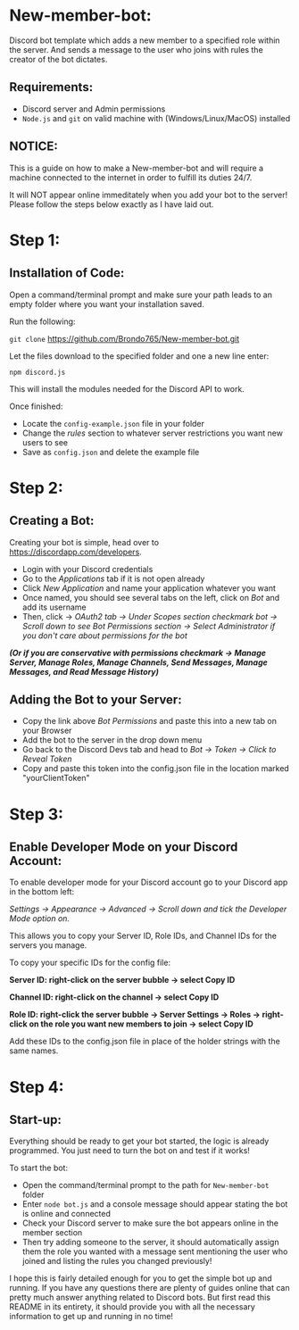 # New-member-bot:
Discord bot template which adds a new member to a specified role within the server. 
And sends a message to the user who joins with rules the creator of the bot dictates.

## Requirements:
- Discord server and Admin permissions
- `Node.js` and `git` on valid machine with (Windows/Linux/MacOS) installed

## NOTICE:
This is a guide on how to make a New-member-bot and will require a machine connected to the internet in order to fulfill its
duties 24/7.

It will NOT appear online immeditately when you add your bot to the server! Please follow the steps below exactly as I have laid out.

# Step 1:
## Installation of Code:
Open a command/terminal prompt and make sure your path leads to an empty folder where you want your installation saved.

Run the following:

`git clone` https://github.com/Brondo765/New-member-bot.git

Let the files download to the specified folder and one a new line enter:

`npm discord.js` 

This will install the modules needed for the Discord API to work.

Once finished:

- Locate the `config-example.json` file in your folder
- Change the *rules* section to whatever server restrictions you want new users to see
- Save as `config.json` and delete the example file

# Step 2:
## Creating a Bot:
Creating your bot is simple, head over to https://discordapp.com/developers.
- Login with your Discord credentials
- Go to the *Applications* tab if it is not open already
- Click *New Application* and name your application whatever you want
- Once named, you should see several tabs on the left, click on *Bot* and add its username
- Then, click -> *OAuth2 tab -> Under Scopes section checkmark bot -> Scroll down to see Bot Permissions section -> Select Administrator if you don't care about permissions for the bot*

***(Or if you are conservative with permissions checkmark -> Manage Server, Manage Roles, Manage Channels, Send Messages, Manage Messages, and Read Message History)***

## Adding the Bot to your Server:
- Copy the link above *Bot Permissions* and paste this into a new tab on your Browser
- Add the bot to the server in the drop down menu
- Go back to the Discord Devs tab and head to *Bot -> Token -> Click to Reveal Token*
- Copy and paste this token into the config.json file in the location marked "yourClientToken"

# Step 3:
## Enable Developer Mode on your Discord Account:
To enable developer mode for your Discord account go to your Discord app in the bottom left: 

*Settings -> Appearance -> Advanced -> Scroll down and tick the Developer Mode option on.*

This allows you to copy your Server ID, Role IDs, and Channel IDs for the servers you manage.

To copy your specific IDs for the config file:

**Server ID: right-click on the server bubble -> select Copy ID**

**Channel ID: right-click on the channel -> select Copy ID**

**Role ID: right-click the server bubble -> Server Settings -> Roles -> right-click on the role you want new members to join -> select Copy ID**

Add these IDs to the config.json file in place of the holder strings with the same names.

# Step 4:
## Start-up:
Everything should be ready to get your bot started, the logic is already programmed. You just need to turn the bot on and test if it works!

To start the bot: 
- Open the command/terminal prompt to the path for `New-member-bot` folder
- Enter `node bot.js` and a console message should appear stating the bot is online and connected
- Check your Discord server to make sure the bot appears online in the member section
- Then try adding someone to the server, it should automatically assign them the role you wanted with a message sent mentioning the user who joined and listing the rules you changed previously!

I hope this is fairly detailed enough for you to get the simple bot up and running. If you have any questions there are plenty of guides online that can pretty much answer anything related to Discord bots. But first read this README in its entirety, it should provide you with all the necessary information to get up and running in no time!
